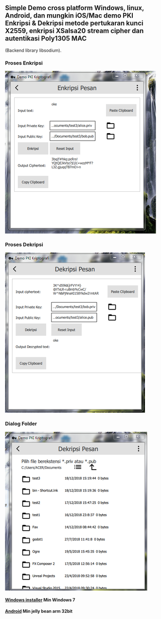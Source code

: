 ## Simple Demo cross platform Windows, linux, Android, dan mungkin iOS/Mac demo PKI Enkripsi & Dekripsi metode pertukaran kunci X2559, enkripsi XSalsa20 stream cipher dan autentikasi Poly1305 MAC
(Backend library libsodium).


### Proses Enkripsi

![](https://raw.githubusercontent.com/rdhafidh/pki/master/doc/enc.png)

### Proses Dekripsi 
![](https://raw.githubusercontent.com/rdhafidh/pki/master/doc/dec.png)

### Dialog Folder
![](https://raw.githubusercontent.com/rdhafidh/pki/master/doc/folder.png)


#### [Windows installer]()  Min Windows 7


#### [Android]() Min jelly bean arm 32bit

